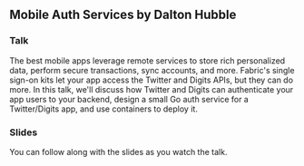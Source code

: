 <!--
{
"name" : "mobile-auth",
"version" : "0.0.1",
"title" : "Mobile Auth Services by Dalton Hubble",
"description" : "We'll discuss how Twitter and Digits can authenticate your app users to your backend, design a small Go auth service for a Twitter/Digits app, and use containers to deploy it.",
"freshnessDate" : 2015-11-01,
"homepage" : "https://dev.twitter.com/flight/2015",
"canonicalSource" : "https://dev.twitter.com/flight/2015",
"license" : "All Rights Reserved"
}
-->

<!-- @section -->

## Mobile Auth Services by Dalton Hubble

### Talk

The best mobile apps leverage remote services to store rich personalized data, perform secure transactions, sync accounts, and more. Fabric's single sign-on kits let your app access the Twitter and Digits APIs, but they can do more. In this talk, we'll discuss how Twitter and Digits can authenticate your app users to your backend, design a small Go auth service for a Twitter/Digits app, and use containers to deploy it.

<!-- @link, "url": "https://www.youtube.com/watch?v=IsFx3yXIhdM" -->

### Slides

You can follow along with the slides as you watch the talk.

<!-- @link, "url": "https://g.twimg.com/dev/flight/2015/keynotes/Flight2015-Hubble_Dalton-Mobile_Auth_Services.pdf" -->
